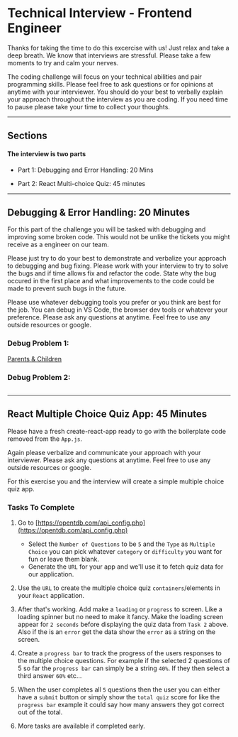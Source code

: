 # Technical Interview - Frontend Engineer

Thanks for taking the time to do this excercise with us! Just relax and take a deep breath. We know that interviews are stressful. Please take a few moments to try and calm your nerves.

The coding challenge will focus on your technical abilities and pair programming skills. Please feel free to ask questions or for opinions at anytime with your interviewer. You should do your best to verbally explain your approach throughout the interview as you are coding. If you need time to pause please take your time to collect your thoughts.

---

## Sections

#### The interview is two parts

- Part 1: Debugging and Error Handling: 20 Mins

- Part 2: React Multi-choice Quiz: 45 minutes

---

## Debugging & Error Handling: 20 Minutes

For this part of the challenge you will be tasked with debugging and improving some broken code. This would not be unlike the tickets you might receive as a engineer on our team.

Please just try to do your best to demonstrate and verbalize your approach to debugging and bug fixing. Please work with your interview to try to solve the bugs and if time allows fix and refactor the code. State why the bug occured in the first place and what improvements to the code could be made to prevent such bugs in the future.

Please use whatever debugging tools you prefer or you think are best for the job. You can debug in VS Code, the browser dev tools or whatever your preference. Please ask any questions at anytime. Feel free to use any outside resources or google.

### Debug Problem 1:

[Parents & Children](https://codesandbox.io/embed/mutable-wildflower-lnum3?fontsize=14&hidenavigation=1&theme=dark)

### Debug Problem 2:

```JS

```

---

## React Multiple Choice Quiz App: 45 Minutes

Please have a fresh create-react-app ready to go with the boilerplate code removed from the `App.js`.

Again please verbalize and communicate your approach with your interviewer. Please ask any questions at anytime. Feel free to use any outside resources or google.

For this exercise you and the interview will create a simple multiple choice quiz app.

### Tasks To Complete

1.  Go to [https://opentdb.com/api_config.php](https://opentdb.com/api_config.php)

    - Select the `Number of Questions` to be `5` and the `Type` as `Multiple Choice` you can pick whatever `category` or `difficulty` you want for fun or leave them blank.
    - Generate the `URL` for your app and we'll use it to fetch quiz data for our application.

2.  Use the `URL` to create the multiple choice quiz `containers`/elements in your `React` application.

3.  After that's working. Add make a `loading` or `progress` to screen. Like a loading spinner but no need to make it fancy. Make the loading screen appear for `2 seconds` before displaying the quiz data from `Task 2` above. Also if the is an `error` get the data show the `error` as a string on the screen.

4.  Create a `progress bar` to track the progress of the users responses to the multiple choice questions. For example if the selected 2 questions of 5 so far the `progress bar` can simply be a string `40%`. If they then select a third answer `60%` etc...
5.  When the user completes all `5` questions then the user you can either have a `submit` button or simply show the `total quiz` score for like the `progress bar` example it could say how many answers they got correct out of the total.

6.  More tasks are available if completed early.
